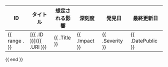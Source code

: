 | ID  | タイトル | 想定される影響 | 深刻度 | 発見日 | 最終更新日 |
| --- | -------- | -------------- | ------ | ------ | ---------- |
{{ range . }}| [{{ .ID }}]({{ .URI }}) | {{ .Title }} | {{ .Impact }} | {{ .Severity }} | {{ .DatePublic }} | {{ .DateUpdate }} |
{{ end }}
